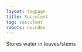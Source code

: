 ```yaml
---
layout: tagpage
title: Succulent
tag: succulent
robots: noindex
---
```


Stores water in leaves/stems
